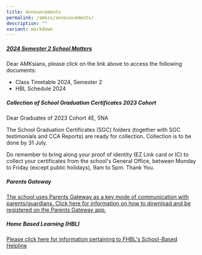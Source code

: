 ```yaml
---
title: Announcements
permalink: /amkss/announcements/
description: ""
variant: markdown
---
```

##### **[2024 Semester 2 School Matters](/amksian-experience/2024-semester-2-school-matters/)**
Dear AMKsians, please click on the link above to access the following documents:
*  Class Timetable 2024, Semester 2
*  HBL Schedule 2024


##### **Collection of School Graduation Certificates 2023 Cohort** 

Dear Graduates of 2023 Cohort 4E, 5NA 

The School Graduation Certificates (SGC) folders (together with SGC testimonials and CCA Reports) are ready for collection. Collection is to be done by 31 July.

Do remember to bring along your proof of identity (EZ Link card or IC) to collect your certificates from the school's General Office, between Monday to Friday (except public holidays), 9am to 5pm. Thank You.

##### **Parents Gateway**  

[The school uses Parents Gateway as a key mode of communication with parents/guardians. Click here for information on how to download and be registered on the Parents Gateway app.](/files/PG%20Step%20by%20Step%20Guide.pdf)


##### **Home Based Learning (HBL)**

[Please click here for information pertaining to FHBL's School-Based Helpline](/files/Ang%20Mo%20Kio%20Secondary%20School%20-%20HBL.pdf)